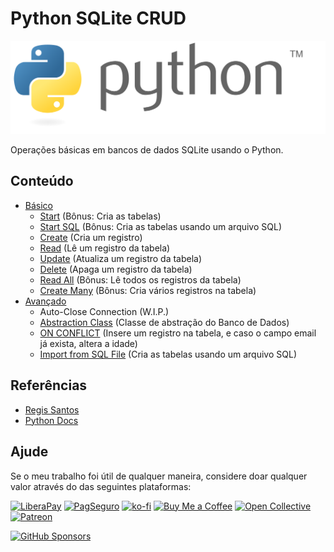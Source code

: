 # Python SQLite CRUD

<p align="center">
  <img src="./assets/python.svg" />
</p>

Operações básicas em bancos de dados SQLite usando o Python.

## Conteúdo

* [Básico](https://github.com/sistematico/python-sqlite-crud/tree/main/basico)
    * [Start](https://github.com/sistematico/python-sqlite-crud/blob/main/basico/start.py) (Bônus: Cria as tabelas)
    * [Start SQL](https://github.com/sistematico/python-sqlite-crud/blob/main/basico/create.py) (Bônus: Cria as tabelas usando um arquivo SQL)
    * [Create](https://github.com/sistematico/python-sqlite-crud/blob/main/basico/create.py) (Cria um registro)
    * [Read](https://github.com/sistematico/python-sqlite-crud/blob/main/basico/read.py) (Lê um registro da tabela)
    * [Update](https://github.com/sistematico/python-sqlite-crud/blob/main/basico/update.py) (Atualiza um registro da tabela)
    * [Delete](https://github.com/sistematico/python-sqlite-crud/blob/main/basico/delete.py) (Apaga um registro da tabela)
    * [Read All](https://github.com/sistematico/python-sqlite-crud/blob/main/basico/read_all.py) (Bônus: Lê todos os registros da tabela)
    * [Create Many](https://github.com/sistematico/python-sqlite-crud/blob/main/basico/createmany.py) (Bônus: Cria vários registros na tabela)
* [Avançado](https://github.com/sistematico/python-sqlite-crud/tree/main/avancado)
    * Auto-Close Connection (W.I.P.)
    * [Abstraction Class](https://github.com/sistematico/python-sqlite-crud/blob/main/avancado/class.py) (Classe de abstração do Banco de Dados)
    * [ON CONFLICT](https://github.com/sistematico/python-sqlite-crud/blob/main/avancado/conflict.py) (Insere um registro na tabela, e caso o campo email já exista, altera a idade)
    * [Import from SQL File](https://github.com/sistematico/python-sqlite-crud/blob/main/avancado/import.py) (Cria as tabelas usando um arquivo SQL)

## Referências

* [Regis Santos](https://github.com/rg3915)
* [Python Docs](https://docs.python.org/3/library/sqlite3.html)

## Ajude

Se o meu trabalho foi útil de qualquer maneira, considere doar qualquer valor através do das seguintes plataformas:

[![LiberaPay](https://img.shields.io/badge/LiberaPay-gray?logo=liberapay&logoColor=white&style=flat-square)](https://liberapay.com/sistematico/donate) [![PagSeguro](https://img.shields.io/badge/PagSeguro-gray?logo=pagseguro&logoColor=white&style=flat-square)](https://pag.ae/bfxkQW) [![ko-fi](https://img.shields.io/badge/ko--fi-gray?logo=ko-fi&logoColor=white&style=flat-square)](https://ko-fi.com/K3K32RES9) [![Buy Me a Coffee](https://img.shields.io/badge/Buy_Me_a_Coffee-gray?logo=buy-me-a-coffee&logoColor=white&style=flat-square)](https://www.buymeacoffee.com/sistematico) [![Open Collective](https://img.shields.io/badge/Open_Collective-gray?logo=opencollective&logoColor=white&style=flat-square)](https://opencollective.com/sistematico) [![Patreon](https://img.shields.io/badge/Patreon-gray?logo=patreon&logoColor=white&style=flat-square)](https://patreon.com/sistematico)

[![GitHub Sponsors](https://img.shields.io/github/sponsors/sistematico?label=Github%20Sponsors)](https://github.com/sponsors/sistematico)